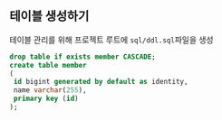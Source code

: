 ## 테이블 생성하기

테이블 관리를 위해 프로젝트 루트에 `sql/ddl.sql`파일을 생성

```sql
drop table if exists member CASCADE;
create table member
(
 id bigint generated by default as identity,
 name varchar(255),
 primary key (id)
);
```